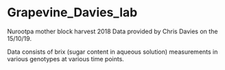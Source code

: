 # Grapevine_Davies_lab

Nurootpa mother block harvest 2018 Data provided by Chris Davies on the 15/10/19. 

Data consists of brix (sugar content in aqueous solution) measurements in various genotypes at various time points. 
